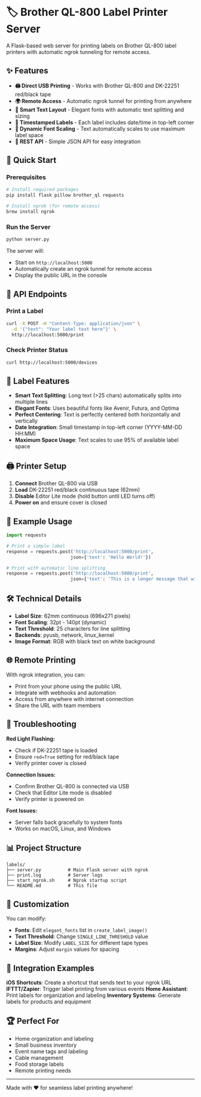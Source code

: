 # 🏷️ Brother QL-800 Label Printer Server

A Flask-based web server for printing labels on Brother QL-800 label printers with automatic ngrok tunneling for remote access.

## ✨ Features

- **🖨️ Direct USB Printing** - Works with Brother QL-800 and DK-22251 red/black tape
- **🌍 Remote Access** - Automatic ngrok tunnel for printing from anywhere
- **🎨 Smart Text Layout** - Elegant fonts with automatic text splitting and sizing
- **📅 Timestamped Labels** - Each label includes date/time in top-left corner
- **🔄 Dynamic Font Scaling** - Text automatically scales to use maximum label space
- **📱 REST API** - Simple JSON API for easy integration

## 🚀 Quick Start

### Prerequisites

```bash
# Install required packages
pip install flask pillow brother_ql requests

# Install ngrok (for remote access)
brew install ngrok
```

### Run the Server

```bash
python server.py
```

The server will:
- Start on `http://localhost:5000`
- Automatically create an ngrok tunnel for remote access
- Display the public URL in the console

## 📡 API Endpoints

### Print a Label
```bash
curl -X POST -H "Content-Type: application/json" \
  -d '{"text": "Your label text here"}' \
  http://localhost:5000/print
```

### Check Printer Status
```bash
curl http://localhost:5000/devices
```

## 🎯 Label Features

- **Smart Text Splitting**: Long text (>25 chars) automatically splits into multiple lines
- **Elegant Fonts**: Uses beautiful fonts like Avenir, Futura, and Optima
- **Perfect Centering**: Text is perfectly centered both horizontally and vertically
- **Date Integration**: Small timestamp in top-left corner (YYYY-MM-DD HH:MM)
- **Maximum Space Usage**: Text scales to use 95% of available label space

## 🖨️ Printer Setup

1. **Connect** Brother QL-800 via USB
2. **Load** DK-22251 red/black continuous tape (62mm)
3. **Disable** Editor Lite mode (hold button until LED turns off)
4. **Power on** and ensure cover is closed

## 📝 Example Usage

```python
import requests

# Print a simple label
response = requests.post('http://localhost:5000/print', 
                        json={'text': 'Hello World!'})

# Print with automatic line splitting
response = requests.post('http://localhost:5000/print', 
                        json={'text': 'This is a longer message that will split across multiple lines'})
```

## 🛠️ Technical Details

- **Label Size**: 62mm continuous (696x271 pixels)
- **Font Scaling**: 32pt - 140pt (dynamic)
- **Text Threshold**: 25 characters for line splitting
- **Backends**: pyusb, network, linux_kernel
- **Image Format**: RGB with black text on white background

## 🌐 Remote Printing

With ngrok integration, you can:
- Print from your phone using the public URL
- Integrate with webhooks and automation
- Access from anywhere with internet connection
- Share the URL with team members

## 🔧 Troubleshooting

**Red Light Flashing:**
- Check if DK-22251 tape is loaded
- Ensure `red=True` setting for red/black tape
- Verify printer cover is closed

**Connection Issues:**
- Confirm Brother QL-800 is connected via USB
- Check that Editor Lite mode is disabled
- Verify printer is powered on

**Font Issues:**
- Server falls back gracefully to system fonts
- Works on macOS, Linux, and Windows

## 📊 Project Structure

```
labels/
├── server.py          # Main Flask server with ngrok
├── print.log          # Server logs
├── start_ngrok.sh     # Ngrok startup script
└── README.md          # This file
```

## 🎨 Customization

You can modify:
- **Fonts**: Edit `elegant_fonts` list in `create_label_image()`
- **Text Threshold**: Change `SINGLE_LINE_THRESHOLD` value
- **Label Size**: Modify `LABEL_SIZE` for different tape types
- **Margins**: Adjust `margin` values for spacing

## 📱 Integration Examples

**iOS Shortcuts**: Create a shortcut that sends text to your ngrok URL
**IFTTT/Zapier**: Trigger label printing from various events
**Home Assistant**: Print labels for organization and labeling
**Inventory Systems**: Generate labels for products and equipment

## 🏆 Perfect For

- Home organization and labeling
- Small business inventory
- Event name tags and labeling
- Cable management
- Food storage labels
- Remote printing needs

---

Made with ❤️ for seamless label printing anywhere! 